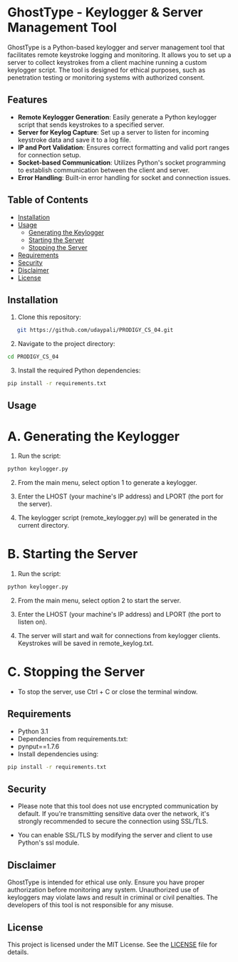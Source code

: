 # GhostType - Keylogger & Server Management Tool

GhostType is a Python-based keylogger and server management tool that facilitates remote keystroke logging and monitoring. It allows you to set up a server to collect keystrokes from a client machine running a custom keylogger script. The tool is designed for ethical purposes, such as penetration testing or monitoring systems with authorized consent.

## Features

- **Remote Keylogger Generation**: Easily generate a Python keylogger script that sends keystrokes to a specified server.
- **Server for Keylog Capture**: Set up a server to listen for incoming keystroke data and save it to a log file.
- **IP and Port Validation**: Ensures correct formatting and valid port ranges for connection setup.
- **Socket-based Communication**: Utilizes Python's socket programming to establish communication between the client and server.
- **Error Handling**: Built-in error handling for socket and connection issues.

## Table of Contents

- [Installation](#installation)
- [Usage](#usage)
  - [Generating the Keylogger](#generating-the-keylogger)
  - [Starting the Server](#starting-the-server)
  - [Stopping the Server](#stopping-the-server)
- [Requirements](#requirements)
- [Security](#security)
- [Disclaimer](#disclaimer)
- [License](#license)

## Installation

1. Clone this repository:
```bash
   git https://github.com/udaypali/PRODIGY_CS_04.git
```

2. Navigate to the project directory:
```bash
cd PRODIGY_CS_04
```

3. Install the required Python dependencies:
```bash
pip install -r requirements.txt
```

## Usage

# A. Generating the Keylogger

1. Run the script:
```bash
python keylogger.py
```
2. From the main menu, select option 1 to generate a keylogger.

3. Enter the LHOST (your machine's IP address) and LPORT (the port for the server).

4. The keylogger script (remote_keylogger.py) will be generated in the current directory.

# B. Starting the Server

1. Run the script:
```bash
python keylogger.py
```
2. From the main menu, select option 2 to start the server.

3. Enter the LHOST (your machine's IP address) and LPORT (the port to listen on).

4. The server will start and wait for connections from keylogger clients. Keystrokes will be saved in remote_keylog.txt.

# C. Stopping the Server

- To stop the server, use Ctrl + C or close the terminal window.

## Requirements

- Python 3.1
- Dependencies from requirements.txt:
- pynput==1.7.6
- Install dependencies using:

```bash
pip install -r requirements.txt
```

## Security

- Please note that this tool does not use encrypted communication by default. If you're transmitting sensitive data over the network, it's strongly recommended to secure the connection using SSL/TLS.

- You can enable SSL/TLS by modifying the server and client to use Python's ssl module.

## Disclaimer

GhostType is intended for ethical use only. Ensure you have proper authorization before monitoring any system. Unauthorized use of keyloggers may violate laws and result in criminal or civil penalties. The developers of this tool is not responsible for any misuse.

## License

This project is licensed under the MIT License. See the [LICENSE](LICENSE) file for details.
